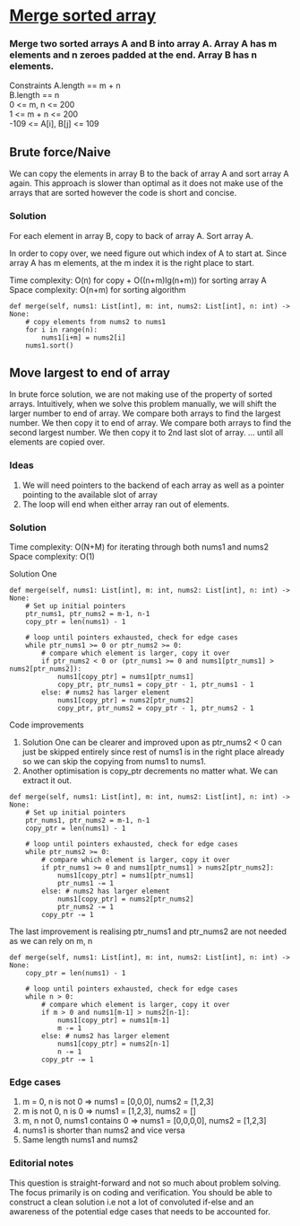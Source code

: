 # [Merge sorted array](https://leetcode.com/problems/merge-sorted-array/description/)

### Merge two sorted arrays A and B into array A. Array A has m elements and n zeroes padded at the end. Array B has n elements. 

Constraints
A.length == m + n\
B.length == n\
0 <= m, n <= 200\
1 <= m + n <= 200\
-109 <= A[i], B[j] <= 109

## Brute force/Naive
We can copy the elements in array B to the back of array A and sort array A again. 
This approach is slower than optimal as it does not make use of the arrays that are sorted however the code is short and concise.  

### Solution

For each element in array B, copy to back of array A. Sort array A.

In order to copy over, we need figure out which index of A to start at. 
Since array A has m elements, at the m index it is the right place to start.

Time complexity: O(n) for copy + O((n+m)lg(n+m)) for sorting array A
Space complexity: O(n+m) for sorting algorithm 

```python3 []
def merge(self, nums1: List[int], m: int, nums2: List[int], n: int) -> None:
    # copy elements from nums2 to nums1
    for i in range(n):
        nums1[i+m] = nums2[i]
    nums1.sort()
```


## Move largest to end of array 
In brute force solution, we are not making use of the property of sorted arrays. 
Intuitively, when we solve this problem manually, we will shift the larger number to end of array.
We compare both arrays to find the largest number. We then copy it to end of array.
We compare both arrays to find the second largest number. We then copy it to 2nd last slot of array. 
... until all elements are copied over.

### Ideas

1. We will need pointers to the backend of each array as well as a pointer pointing to the available slot of array
2. The loop will end when either array ran out of elements. 

### Solution

Time complexity: O(N+M) for iterating through both nums1 and nums2
Space complexity: O(1) 


Solution One
```python3 []
def merge(self, nums1: List[int], m: int, nums2: List[int], n: int) -> None:
    # Set up initial pointers 
    ptr_nums1, ptr_nums2 = m-1, n-1
    copy_ptr = len(nums1) - 1

    # loop until pointers exhausted, check for edge cases 
    while ptr_nums1 >= 0 or ptr_nums2 >= 0:
        # compare which element is larger, copy it over
        if ptr_nums2 < 0 or (ptr_nums1 >= 0 and nums1[ptr_nums1] > nums2[ptr_nums2]):
            nums1[copy_ptr] = nums1[ptr_nums1]
            copy_ptr, ptr_nums1 = copy_ptr - 1, ptr_nums1 - 1
        else: # nums2 has larger element 
            nums1[copy_ptr] = nums2[ptr_nums2]
            copy_ptr, ptr_nums2 = copy_ptr - 1, ptr_nums2 - 1
```
Code improvements
1. Solution One can be clearer and improved upon as ptr_nums2 < 0 can just be skipped entirely since
rest of nums1 is in the right place already so we can skip the copying from nums1 to nums1.
2. Another optimisation is copy_ptr decrements no matter what. We can extract it out. 
```python3 []
def merge(self, nums1: List[int], m: int, nums2: List[int], n: int) -> None:
    # Set up initial pointers 
    ptr_nums1, ptr_nums2 = m-1, n-1
    copy_ptr = len(nums1) - 1

    # loop until pointers exhausted, check for edge cases 
    while ptr_nums2 >= 0:
        # compare which element is larger, copy it over
        if ptr_nums1 >= 0 and nums1[ptr_nums1] > nums2[ptr_nums2]:
            nums1[copy_ptr] = nums1[ptr_nums1]
            ptr_nums1 -= 1
        else: # nums2 has larger element 
            nums1[copy_ptr] = nums2[ptr_nums2]
            ptr_nums2 -= 1
        copy_ptr -= 1
```

The last improvement is realising ptr_nums1 and ptr_nums2 are not needed as we can rely on m, n
```python3 []
def merge(self, nums1: List[int], m: int, nums2: List[int], n: int) -> None:
    copy_ptr = len(nums1) - 1

    # loop until pointers exhausted, check for edge cases 
    while n > 0:
        # compare which element is larger, copy it over
        if m > 0 and nums1[m-1] > nums2[n-1]:
            nums1[copy_ptr] = nums1[m-1]
            m -= 1
        else: # nums2 has larger element 
            nums1[copy_ptr] = nums2[n-1]
            n -= 1
        copy_ptr -= 1
```

### Edge cases

1. m = 0, n is not 0 => nums1 = [0,0,0], nums2 = [1,2,3]
2. m is not 0, n is 0 => nums1 = [1,2,3], nums2 = []
3. m, n not 0, nums1 contains 0 => nums1 = [0,0,0,0], nums2 = [1,2,3]
4. nums1 is shorter than nums2 and vice versa
5. Same length nums1 and nums2 


### Editorial notes

This question is straight-forward and not so much about problem solving. The focus primarily is on coding and verification. 
You should be able to construct a clean solution i.e not a lot of convoluted if-else and an awareness of the potential edge cases that needs to be accounted for. 



